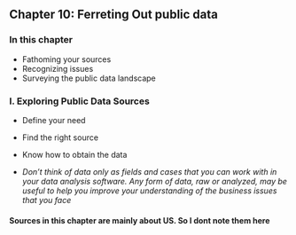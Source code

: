 ## **Chapter 10: Ferreting Out public data**

### In this chapter
-  Fathoming your sources
- Recognizing issues
- Surveying the public data landscape

### **I. Exploring Public Data Sources**
- Define your need
- Find the right source
- Know how to obtain the data

- *Don’t think of data only as fields and cases that you can work with in your data analysis software. Any form of data, raw or analyzed, may be useful to help you improve your understanding of the business issues that you face*

#### Sources in this chapter are mainly about US. So I dont note them here